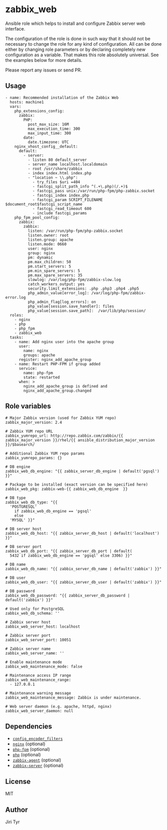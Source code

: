 zabbix_web
=============

Ansible role which helps to install and configure Zabbix server web
interface.

The configuration of the role is done in such way that it should not be
necessary to change the role for any kind of configuration. All can be
done either by changing role parameters or by declaring completely new
configuration as a variable. That makes this role absolutely
universal. See the examples below for more details.

Please report any issues or send PR.


Usage
-----

```
- name: Recommended installation of the Zabbix Web
  hosts: machine1
  vars:
    php_extensions_config:
      zabbix:
        PHP:
          post_max_size: 16M
          max_execution_time: 300
          max_input_time: 300
        date:
          date.timezone: UTC
    nginx_vhost_config__default:
      default:
        - server:
          - listen 80 default_server
          - server_name localhost.localdomain
          - root /usr/share/zabbix
          - index index.html index.php
          - "location ~ \\.php":
            - try_files $uri =404
            - fastcgi_split_path_info ^(.+\.php)(/.+)$
            - fastcgi_pass unix:/var/run/php-fpm/php-zabbix.socket
            - fastcgi_index index.php
            - fastcgi_param SCRIPT_FILENAME $document_root$fastcgi_script_name
            - fastcgi_read_timeout 600
            - include fastcgi_params
    php_fpm_pool_config:
      zabbix:
        zabbix:
          listen: /var/run/php-fpm/php-zabbix.socket
          listen.owner: root
          listen.group: apache
          listen.mode: 0660
          user: nginx
          group: nginx
          pm: dynamic
          pm.max_children: 50
          pm.start_servers: 5
          pm.min_spare_servers: 5
          pm.max_spare_servers: 35
          slowlog: /var/log/php-fpm/zabbix-slow.log
          catch_workers_output: yes
          security.limit_extensions: .php .php3 .php4 .php5
          php_admin_value[error_log]: /var/log/php-fpm/zabbix-error.log
          php_admin_flag[log_errors]: on
          php_value[session.save_handler]: files
          php_value[session.save_path]:  /var/lib/php/session/
  roles:
    - nginx
    - php
    - php_fpm
    - zabbix_web
  tasks:
    - name: Add nginx user into the apache group
      user:
        name: nginx
        groups: apache
      register: nginx_add_apache_group
    - name: Restart PHP-FPM if group added
      service:
        name: php-fpm
        state: restarted
      when: >
        nginx_add_apache_group is defined and
        nginx_add_apache_group.changed
```


Role variables
--------------

```
# Major Zabbix version (used for Zabbix YUM repo)
zabbix_major_version: 2.4

# Zabbix YUM repo URL
zabbix_yumrepo_url: http://repo.zabbix.com/zabbix/{{ zabbix_major_version }}/rhel/{{ ansible_distribution_major_version }}/$basearch/

# Additional Zabbix YUM repo params
zabbix_yumrepo_params: {}

# DB engine
zabbix_web_db_engine: "{{ zabbix_server_db_engine | default('pgsql') }}"

# Package to be installed (exact version can be specified here)
zabbix_web_pkg: zabbix-web-{{ zabbix_web_db_engine  }}

# DB type
zabbix_web_db_type: "{{
  'POSTGRESQL'
    if zabbix_web_db_engine == 'pgsql'
    else
  'MYSQL' }}"

# DB server host
zabbix_web_db_host: "{{ zabbix_server_db_host | default('localhost') }}"

# DB server port
zabbix_web_db_port: "{{ zabbix_server_db_port | default(
  5432 if zabbix_web_db_engine == 'pgsql' else 3306) }}"

# DB name
zabbix_web_db_name: "{{ zabbix_server_db_name | default('zabbix') }}"

# DB user
zabbix_web_db_user: "{{ zabbix_server_db_user | default('zabbix') }}"

# DB password
zabbix_web_db_password: "{{ zabbix_server_db_password | default('zabbix') }}"

# Used only for PostgreSQL
zabbix_web_db_schema: ''

# Zabbix server host
zabbix_web_server_host: localhost

# Zabbix server port
zabbix_web_server_port: 10051

# Zabbix server name
zabbix_web_server_name: ''

# Enable maintenance mode
zabbix_web_maintenance_mode: false

# Maintenance access IP range
zabbix_web_maintenance_range:
  - 127.0.0.1

# Maintenance warning message
zabbix_web_maintenance_message: Zabbix is under maintenance.

# Web server daemon (e.g. apache, httpd, nginx)
zabbix_web_server_daemon: null
```


Dependencies
------------

- [`config_encoder_filters`](https://github.com/jtyr/ansible-config_encoder_filters)
- [`nginx`](https://github.com/jtyr/ansible-nginx) (optional)
- [`php-fpm`](https://github.com/jtyr/ansible-php_fpm) (optional)
- [`php`](https://github.com/jtyr/ansible-php) (optional)
- [`zabbix-agent`](https://github.com/jtyr/ansible-zabbix_agent) (optional)
- [`zabbix-server`](https://github.com/jtyr/ansible-zabbix_server) (optional)


License
-------

MIT


Author
------

Jiri Tyr
